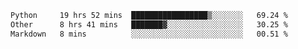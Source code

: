 <!--START_SECTION:waka-->

```txt
Python     19 hrs 52 mins  █████████████████▒░░░░░░░   69.24 %
Other      8 hrs 41 mins   ███████▓░░░░░░░░░░░░░░░░░   30.25 %
Markdown   8 mins          ░░░░░░░░░░░░░░░░░░░░░░░░░   00.51 %
```

<!--END_SECTION:waka--> 
 
